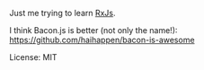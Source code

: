 Just me trying to learn [RxJs](https://github.com/Reactive-Extensions/RxJS).

I think Bacon.js is better (not only the name!): https://github.com/haihappen/bacon-is-awesome

License: MIT
